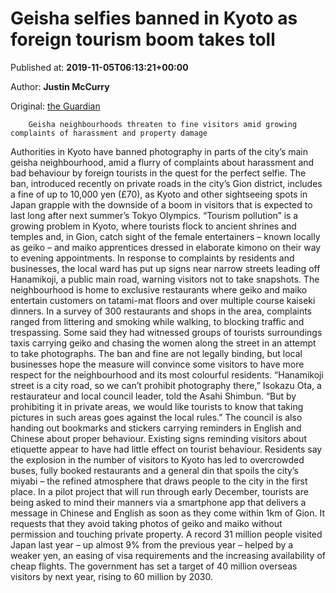 
# Geisha selfies banned in Kyoto as foreign tourism boom takes toll

Published at: **2019-11-05T06:13:21+00:00**

Author: **Justin McCurry**

Original: [the Guardian](https://www.theguardian.com/world/2019/nov/05/geisha-selfies-banned-in-kyoto-as-foreign-tourism-boom-takes-toll)


        Geisha neighbourhoods threaten to fine visitors amid growing complaints of harassment and property damage
      
Authorities in Kyoto have banned photography in parts of the city’s main geisha neighbourhood, amid a flurry of complaints about harassment and bad behaviour by foreign tourists in the quest for the perfect selfie.
The ban, introduced recently on private roads in the city’s Gion district, includes a fine of up to 10,000 yen (£70), as Kyoto and other sightseeing spots in Japan grapple with the downside of a boom in visitors that is expected to last long after next summer’s Tokyo Olympics.
“Tourism pollution” is a growing problem in Kyoto, where tourists flock to ancient shrines and temples and, in Gion, catch sight of the female entertainers – known locally as geiko – and maiko apprentices dressed in elaborate kimono on their way to evening appointments.
In response to complaints by residents and businesses, the local ward has put up signs near narrow streets leading off Hanamikoji, a public main road, warning visitors not to take snapshots.
The neighbourhood is home to exclusive restaurants where geiko and maiko entertain customers on tatami-mat floors and over multiple course kaiseki dinners.
In a survey of 300 restaurants and shops in the area, complaints ranged from littering and smoking while walking, to blocking traffic and trespassing. Some said they had witnessed groups of tourists surroundings taxis carrying geiko and chasing the women along the street in an attempt to take photographs.
The ban and fine are not legally binding, but local businesses hope the measure will convince some visitors to have more respect for the neighbourhood and its most colourful residents.
“Hanamikoji street is a city road, so we can’t prohibit photography there,” Isokazu Ota, a restaurateur and local council leader, told the Asahi Shimbun. “But by prohibiting it in private areas, we would like tourists to know that taking pictures in such areas goes against the local rules.”
The council is also handing out bookmarks and stickers carrying reminders in English and Chinese about proper behaviour.
Existing signs reminding visitors about etiquette appear to have had little effect on tourist behaviour. Residents say the explosion in the number of visitors to Kyoto has led to overcrowded buses, fully booked restaurants and a general din that spoils the city’s miyabi – the refined atmosphere that draws people to the city in the first place.
In a pilot project that will run through early December, tourists are being asked to mind their manners via a smartphone app that delivers a message in Chinese and English as soon as they come within 1km of Gion. It requests that they avoid taking photos of geiko and maiko without permission and touching private property.
A record 31 million people visited Japan last year – up almost 9% from the previous year – helped by a weaker yen, an easing of visa requirements and the increasing availability of cheap flights. The government has set a target of 40 million overseas visitors by next year, rising to 60 million by 2030.
